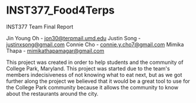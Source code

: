 # INST377_Food4Terps
INST377 Team Final Report

Jin Young Oh - jon30@terpmail.umd.edu
Justin Song - justinxsong@gmail.com
Connie Cho - connie.y.cho7@gmail.com
Mimika Thapa - mimikathapamagar@gmail.com

This project was created in order to help students and the community of College Park, Maryland. This project was started due to the team's
members indecisiveness of not knowing what to eat next, but as we got further along the project we believed that it would be a great tool
to use for the College Park community because it allows the community to know about the restaurants around the city.

